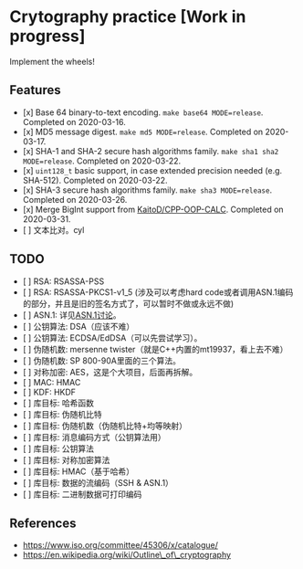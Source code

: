 Crytography practice \[Work in progress\]
=========================================

Implement the wheels!

Features
--------

-   \[x\] Base 64 binary-to-text encoding. `make base64 MODE=release`. Completed on 2020-03-16.
-   \[x\] MD5 message digest. `make md5 MODE=release`. Completed on 2020-03-17.
-   \[x\] SHA-1 and SHA-2 secure hash algorithms family. `make sha1 sha2 MODE=release`. Completed on 2020-03-22.
-   \[x\] `uint128_t` basic support, in case extended precision needed (e.g. SHA-512). Completed on 2020-03-22.
-   \[x\] SHA-3 secure hash algorithms family. `make sha3 MODE=release`. Completed on 2020-03-26.
-   \[x\] Merge BigInt support from [KaitoD/CPP-OOP-CALC]. Completed on 2020-03-31.
-   \[ \] 文本比对。cyl

TODO
----

-   \[ \] RSA: RSASSA-PSS
-   \[ \] RSA: RSASSA-PKCS1-v1_5
(涉及可以考虑hard code或者调用ASN.1编码的部分，并且是旧的签名方式了，可以暂时不做或永远不做)
-   \[ \] ASN.1: 详见[ASN.1讨论]。
-   \[ \] 公钥算法: DSA（应该不难）
-   \[ \] 公钥算法: ECDSA/EdDSA（可以先尝试学习）。
-   \[ \] 伪随机数: mersenne twister（就是C++内置的mt19937，看上去不难）
-   \[ \] 伪随机数: SP 800-90A里面的三个算法。
-   \[ \] 对称加密: AES，这是个大项目，后面再拆解。
-   \[ \] MAC: HMAC
-   \[ \] KDF: HKDF
-   \[ \] 库目标: 哈希函数
-   \[ \] 库目标: 伪随机比特
-   \[ \] 库目标: 伪随机数（伪随机比特+均等映射）
-   \[ \] 库目标: 消息编码方式（公钥算法用）
-   \[ \] 库目标: 公钥算法
-   \[ \] 库目标: 对称加密算法
-   \[ \] 库目标: HMAC（基于哈希）
-   \[ \] 库目标: 数据的流编码（SSH & ASN.1）
-   \[ \] 库目标: 二进制数据可打印编码



References
----------

-   https://www.iso.org/committee/45306/x/catalogue/
-   https://en.wikipedia.org/wiki/Outline\_of\_cryptography

  [KaitoD/CPP-OOP-CALC]: https://github.com/KaitoD/CPP-OOP-CALC
  [ASN.1讨论]: https://github.com/weiz0823/crypto_practice/issues/3
